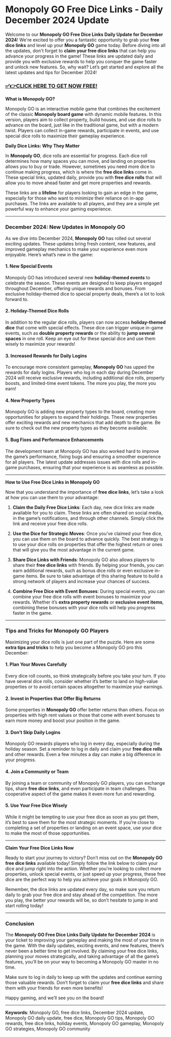 # Monopoly GO Free Dice Links - Daily December 2024 Update

Welcome to our **Monopoly GO Free Dice Links Daily Update for December 2024**! We're excited to offer you a fantastic opportunity to grab your **free dice links** and level up your **Monopoly GO** game today. Before diving into all the updates, don't forget to **claim your free dice links** that can help you advance your progress in the game! These links are updated daily and provide you with exclusive rewards to help you conquer the game faster and unlock new features. So, why wait? Let’s get started and explore all the latest updates and tips for December 2024!

### [✅👉CLICK HERE TO GET NOW FREE!](https://freeforyou.xyz/monopoly/go/)

**What is Monopoly GO?**

Monopoly GO is an interactive mobile game that combines the excitement of the classic **Monopoly board game** with dynamic mobile features. In this version, players aim to collect property, build houses, and use dice rolls to advance on the board, just like in the traditional game, but with a modern twist. Players can collect in-game rewards, participate in events, and use special dice rolls to maximize their gameplay experience.

**Daily Dice Links: Why They Matter**

In **Monopoly GO**, dice rolls are essential for progress. Each dice roll determines how many spaces you can move, and landing on properties allows you to buy or trade. However, sometimes you need more dice to continue making progress, which is where the **free dice links** come in. These special links, updated daily, provide you with **free dice rolls** that will allow you to move ahead faster and get more properties and rewards.

These links are a **lifeline** for players looking to gain an edge in the game, especially for those who want to minimize their reliance on in-app purchases. The links are available to all players, and they are a simple yet powerful way to enhance your gaming experience.

---

### December 2024: New Updates in Monopoly GO

As we dive into December 2024, **Monopoly GO** has rolled out several exciting updates. These updates bring fresh content, new features, and improved gameplay mechanics to make your experience even more enjoyable. Here’s what’s new in the game:

#### 1. **New Special Events**
Monopoly GO has introduced several new **holiday-themed events** to celebrate the season. These events are designed to keep players engaged throughout December, offering unique rewards and bonuses. From exclusive holiday-themed dice to special property deals, there’s a lot to look forward to.

#### 2. **Holiday-Themed Dice Rolls**
In addition to the regular dice rolls, players can now access **holiday-themed dice** that come with special effects. These dice can trigger unique in-game events, such as **double property rewards** or the ability to **jump several spaces** in one roll. Keep an eye out for these special dice and use them wisely to maximize your rewards!

#### 3. **Increased Rewards for Daily Logins**
To encourage more consistent gameplay, **Monopoly GO** has upped the rewards for daily logins. Players who log in each day during December 2024 will receive exclusive rewards, including additional dice rolls, property boosts, and limited-time event tokens. The more you play, the more you earn!

#### 4. **New Property Types**
Monopoly GO is adding new property types to the board, creating more opportunities for players to expand their holdings. These new properties offer exciting rewards and new mechanics that add depth to the game. Be sure to check out the new property types as they become available.

#### 5. **Bug Fixes and Performance Enhancements**
The development team at Monopoly GO has also worked hard to improve the game’s performance, fixing bugs and ensuring a smoother experience for all players. The latest update addresses issues with dice rolls and in-game purchases, ensuring that your experience is as seamless as possible.

---

**How to Use Free Dice Links in Monopoly GO**

Now that you understand the importance of **free dice links**, let’s take a look at how you can use them to your advantage:

1. **Claim the Daily Free Dice Links**: Each day, new dice links are made available for you to claim. These links are often shared on social media, in the game’s notifications, and through other channels. Simply click the link and receive your free dice rolls.

2. **Use the Dice for Strategic Moves**: Once you’ve claimed your free dice, you can use them on the board to advance quickly. The best strategy is to use your dice rolls on properties that offer the highest return or ones that will give you the most advantage in the current game.

3. **Share Dice Links with Friends**: Monopoly GO also allows players to share their **free dice links** with friends. By helping your friends, you can earn additional rewards, such as bonus dice rolls or even exclusive in-game items. Be sure to take advantage of this sharing feature to build a strong network of players and increase your chances of success.

4. **Combine Free Dice with Event Bonuses**: During special events, you can combine your free dice rolls with event bonuses to maximize your rewards. Whether it’s **extra property rewards** or **exclusive event items**, combining these bonuses with your dice rolls will help you progress faster in the game.

---

### Tips and Tricks for Monopoly GO Players

Maximizing your dice rolls is just one part of the puzzle. Here are some **extra tips and tricks** to help you become a Monopoly GO pro this December:

#### 1. **Plan Your Moves Carefully**
Every dice roll counts, so think strategically before you take your turn. If you have several dice rolls, consider whether it’s better to land on high-value properties or to avoid certain spaces altogether to maximize your earnings.

#### 2. **Invest in Properties that Offer Big Returns**
Some properties in **Monopoly GO** offer better returns than others. Focus on properties with high rent values or those that come with event bonuses to earn more money and boost your position in the game.

#### 3. **Don’t Skip Daily Logins**
Monopoly GO rewards players who log in every day, especially during the holiday season. Set a reminder to log in daily and claim your **free dice rolls** and other rewards. Even a few minutes a day can make a big difference in your progress.

#### 4. **Join a Community or Team**
By joining a team or community of Monopoly GO players, you can exchange tips, share **free dice links**, and even participate in team challenges. This cooperative aspect of the game makes it even more fun and rewarding.

#### 5. **Use Your Free Dice Wisely**
While it might be tempting to use your free dice as soon as you get them, it’s best to save them for the most strategic moments. If you’re close to completing a set of properties or landing on an event space, use your dice to make the most of those opportunities.

---

**Claim Your Free Dice Links Now**

Ready to start your journey to victory? Don’t miss out on the **Monopoly GO free dice links** available today! Simply follow the link below to claim your dice and jump right into the action. Whether you're looking to collect more properties, unlock special events, or just speed up your progress, these free dice are the perfect way to help you achieve your goals in Monopoly GO.

Remember, the dice links are updated every day, so make sure you return daily to grab your free dice and stay ahead of the competition. The more you play, the better your rewards will be, so don’t hesitate to jump in and start rolling today!

---

### Conclusion

The **Monopoly GO Free Dice Links Daily Update for December 2024** is your ticket to improving your gameplay and making the most of your time in the game. With the daily updates, exciting events, and new features, there’s never been a better time to get involved. By claiming your free dice links, planning your moves strategically, and taking advantage of all the game’s features, you’ll be on your way to becoming a Monopoly GO master in no time.

Make sure to log in daily to keep up with the updates and continue earning those valuable rewards. Don’t forget to claim your **free dice links** and share them with your friends for even more benefits!

Happy gaming, and we’ll see you on the board!

---

**Keywords**: Monopoly GO, free dice links, December 2024 update, Monopoly GO daily update, free dice, Monopoly GO tips, Monopoly GO rewards, free dice links, holiday events, Monopoly GO gameplay, Monopoly GO strategies, Monopoly GO community
